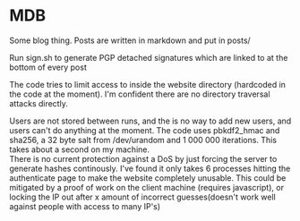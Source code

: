 # MDB

Some blog thing. Posts are written in markdown and put in posts/

Run sign.sh to generate PGP detached signatures which are linked to at the bottom of every post

The code tries to limit access to inside the website directory (hardcoded in the code at the moment). I'm confident there
are no directory traversal attacks directly.

Users are not stored between runs, and the is no way to add new users, and users can't do anything at the moment. The code uses
pbkdf2_hmac and sha256, a 32 byte salt from /dev/urandom and 1 000 000 iterations. This takes about a second on my machine.  
There is no current protection against a DoS by just forcing the server to generate hashes continously. I've found it only takes 6 processes
hitting the authenticate page to make the website completely unusable. This could be mitigated by a proof of work on the client machine
(requires javascript), or locking the IP out after x amount of incorrect guesses(doesn't work well against people with access to many IP's)
